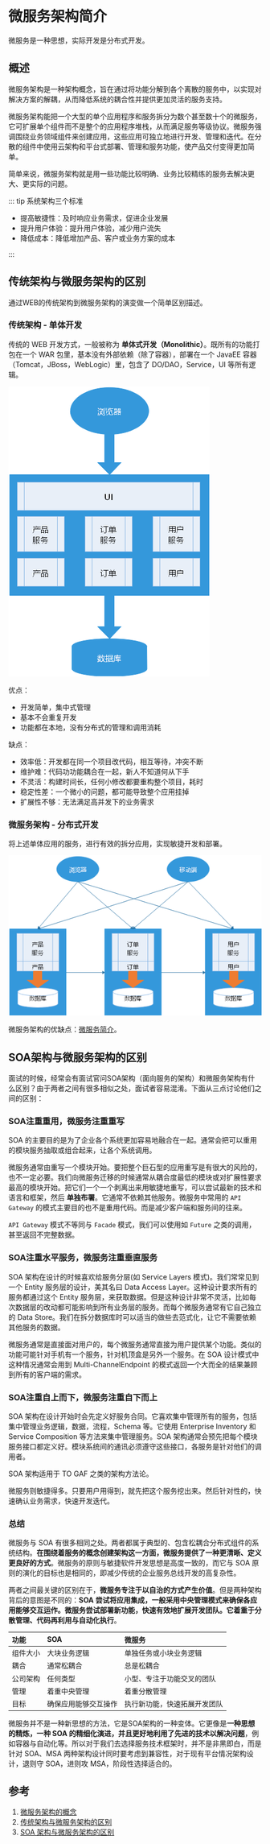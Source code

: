 # 微服务架构简介

微服务是一种思想，实际开发是分布式开发。

## 概述

微服务架构是一种架构概念，旨在通过将功能分解到各个离散的服务中，以实现对解决方案的解耦，从而降低系统的耦合性并提供更加灵活的服务支持。

微服务架构能把一个大型的单个应用程序和服务拆分为数个甚至数十个的微服务，它可扩展单个组件而不是整个的应用程序堆栈，从而满足服务等级协议。微服务强调围绕业务领域组件来创建应用，这些应用可独立地进行开发、管理和迭代。在分散的组件中使用云架构和平台式部署、管理和服务功能，使产品交付变得更加简单。

简单来说，微服务架构就是用一些功能比较明确、业务比较精练的服务去解决更大、更实际的问题。

::: tip 系统架构三个标准

- 提高敏捷性：及时响应业务需求，促进企业发展
- 提升用户体验：提升用户体验，减少用户流失
- 降低成本：降低增加产品、客户或业务方案的成本

:::



## 传统架构与微服务架构的区别

通过WEB的传统架构到微服务架构的演变做一个简单区别描述。

### 传统架构 - 单体开发

传统的 WEB 开发方式，一般被称为 **单体式开发（Monolithic）**。既所有的功能打包在一个 WAR 包里，基本没有外部依赖（除了容器），部署在一个 JavaEE 容器（Tomcat，JBoss，WebLogic）里，包含了 DO/DAO，Service，UI 等所有逻辑。

![single-framework](./imgs/single-framework.png)

 优点：

- 开发简单，集中式管理
- 基本不会重复开发
- 功能都在本地，没有分布式的管理和调用消耗

缺点：

- 效率低：开发都在同一个项目改代码，相互等待，冲突不断
- 维护难：代码功功能耦合在一起，新人不知道何从下手
- 不灵活：构建时间长，任何小修改都要重构整个项目，耗时
- 稳定性差：一个微小的问题，都可能导致整个应用挂掉
- 扩展性不够：无法满足高并发下的业务需求

### 微服务架构 - 分布式开发

将上述单体应用的服务，进行有效的拆分应用，实现敏捷开发和部署。

![single-framework-2-mirco](./imgs/single-framework-2-mirco.png)

微服务架构的优缺点：[微服务简介](./micrservice-introduction.html#微服务的优点)。



## SOA架构与微服务架构的区别

面试的时候，经常会有面试官问SOA架构（面向服务的架构）和微服务架构有什么区别？由于两者之间有很多相似之处，面试者容易混淆。下面从三点讨论他们之间的区别：



### SOA注重重用，微服务注重重写

SOA 的主要目的是为了企业各个系统更加容易地融合在一起。通常会把可以重用的模块服务抽取或组合起来，让各个系统调用。

微服务通常由重写一个模块开始。要把整个巨石型的应用重写是有很大的风险的，也不一定必要。我们向微服务迁移的时候通常从耦合度最低的模块或对扩展性要求最高的模块开始。把它们一个一个剥离出来用敏捷地重写，可以尝试最新的技术和语言和框架，然后 **单独布署**。它通常不依赖其他服务。微服务中常用的 `API Gateway` 的模式主要目的也不是重用代码。而是减少客户端和服务间的往来。

`API Gateway` 模式不等同与 `Facade` 模式，我们可以使用如 `Future` 之类的调用，甚至返回不完整数据。



### SOA注重水平服务，微服务注重垂直服务

SOA 架构在设计的时候喜欢给服务分层(如 Service Layers 模式)。我们常常见到一个 Entity 服务层的设计，美其名曰 Data Access Layer。这种设计要求所有的服务都通过这个 Entity 服务层，来获取数据。但是这种设计非常不灵活，比如每次数据层的改动都可能影响到所有业务层的服务。而每个微服务通常有它自己独立的 Data Store。我们在拆分数据库时可以适当的做些去范式化，让它不需要依赖其他服务的数据。

微服务通常是直接面对用户的，每个微服务通常直接为用户提供某个功能。类似的功能可能针对手机有一个服务，针对机顶盒是另外一个服务。在 SOA 设计模式中这种情况通常会用到 Multi-ChannelEndpoint 的模式返回一个大而全的结果兼顾到所有的客户端的需求。



### SOA注重自上而下，微服务注重自下而上

SOA 架构在设计开始时会先定义好服务合同。它喜欢集中管理所有的服务，包括集中管理业务逻辑，数据，流程，Schema 等。它使用 Enterprise Inventory 和 Service Composition 等方法来集中管理服务。SOA 架构通常会预先把每个模块服务接口都定义好。模块系统间的通讯必须遵守这些接口，各服务是针对他们的调用者。

SOA 架构适用于 TO GAF 之类的架构方法论。

微服务则敏捷得多。只要用户用得到，就先把这个服务挖出来。然后针对性的，快速确认业务需求，快速开发迭代。



### 总结

微服务与 SOA 有很多相同之处。两者都属于典型的、包含松耦合分布式组件的系统结构。**在围绕着服务的概念创建架构这一方面，微服务提供了一种更清晰、定义更良好的方式**。微服务的原则与敏捷软件开发思想是高度一致的，而它与 SOA 原则的演化的目标也是相同的，即减少传统的企业服务总线开发的高复杂性。

两者之间最关键的区别在于，**微服务专注于以自治的方式产生价值**。但是两种架构背后的意图是不同的：**SOA 尝试将应用集成，一般采用中央管理模式来确保各应用能够交互运作。微服务尝试部署新功能，快速有效地扩展开发团队。它着重于分散管理、代码再利用与自动化执行**。

| 功能     | SOA                  | 微服务                       |
| :------- | :------------------- | :--------------------------- |
| 组件大小 | 大块业务逻辑         | 单独任务或小块业务逻辑       |
| 耦合     | 通常松耦合           | 总是松耦合                   |
| 公司架构 | 任何类型             | 小型、专注于功能交叉的团队   |
| 管理     | 着重中央管理         | 着重分散管理                 |
| 目标     | 确保应用能够交互操作 | 执行新功能，快速拓展开发团队 |

微服务并不是一种新思想的方法，它是SOA架构的一种变体。它更像是**一种思想的精炼，一种 SOA 的精细化演进，并且更好地利用了先进的技术以解决问题**，例如容器与自动化等。所以对于我们去选择服务技术框架时，并不是非黑即白，而是针对 SOA、MSA 两种架构设计同时要考虑到兼容性，对于现有平台情况架构设计，退则守 SOA，进则攻 MSA，阶段性选择适合的。



## 参考

1. [微服务架构的概念](https://funtl.com/zh/micro-service-about/)
2. [传统架构与微服务架构的区别](https://funtl.com/zh/micro-service-about/%E5%86%8D%E8%B0%88%E5%BE%AE%E6%9C%8D%E5%8A%A1-%E4%BC%A0%E7%BB%9F%E6%9E%B6%E6%9E%84%E4%B8%8E%E5%BE%AE%E6%9C%8D%E5%8A%A1%E6%9E%B6%E6%9E%84%E7%9A%84%E5%8C%BA%E5%88%AB.html#%E6%9C%AC%E8%8A%82%E8%A7%86%E9%A2%91)
3. [SOA 架构与微服务架构的区别](https://funtl.com/zh/micro-service-about/%E5%86%8D%E8%B0%88%E5%BE%AE%E6%9C%8D%E5%8A%A1-SOA-%E6%9E%B6%E6%9E%84%E4%B8%8E%E5%BE%AE%E6%9C%8D%E5%8A%A1%E6%9E%B6%E6%9E%84%E7%9A%84%E5%8C%BA%E5%88%AB.html)